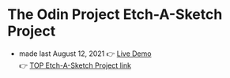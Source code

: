 # The Odin Project Etch-A-Sketch Project

- made last August 12, 2021
👉 [Live Demo](https://marcusandrev.github.io/TOP-Etch-A-Sketch/) <br />
👉 [TOP Etch-A-Sketch Project link](https://www.theodinproject.com/paths/foundations/courses/foundations/lessons/etch-a-sketch-project)
